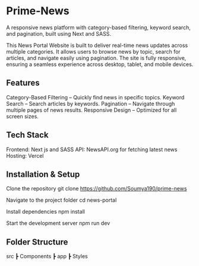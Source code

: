 # Prime-News
A responsive news platform with category-based filtering, keyword search, and pagination, built using Next and SASS.

This News Portal Website is built to deliver real-time news updates across multiple categories. It allows users to browse news by topic, search for articles, and navigate easily using pagination.
The site is fully responsive, ensuring a seamless experience across desktop, tablet, and mobile devices.

## Features
Category-Based Filtering – Quickly find news in specific topics.
Keyword Search – Search articles by keywords.
Pagination – Navigate through multiple pages of news results.
Responsive Design – Optimized for all screen sizes.

## Tech Stack
Frontend: Next js and SASS
API: NewsAPI.org for fetching latest news
Hosting: Vercel

## Installation & Setup
Clone the repository
git clone https://github.com/Soumya190/prime-news

Navigate to the project folder
cd news-portal

Install dependencies
npm install

Start the development server
npm run dev

## Folder Structure
src
 ┣ Components
 ┣ app
 ┣ Styles
